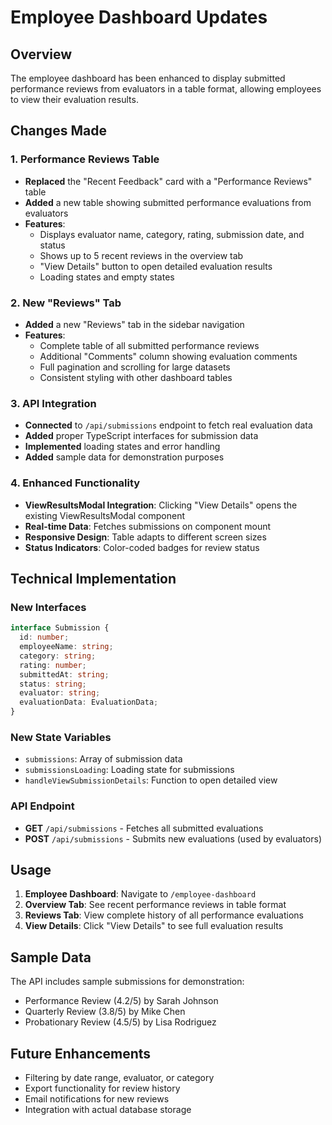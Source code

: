 # Employee Dashboard Updates

## Overview
The employee dashboard has been enhanced to display submitted performance reviews from evaluators in a table format, allowing employees to view their evaluation results.

## Changes Made

### 1. Performance Reviews Table
- **Replaced** the "Recent Feedback" card with a "Performance Reviews" table
- **Added** a new table showing submitted performance evaluations from evaluators
- **Features**:
  - Displays evaluator name, category, rating, submission date, and status
  - Shows up to 5 recent reviews in the overview tab
  - "View Details" button to open detailed evaluation results
  - Loading states and empty states

### 2. New "Reviews" Tab
- **Added** a new "Reviews" tab in the sidebar navigation
- **Features**:
  - Complete table of all submitted performance reviews
  - Additional "Comments" column showing evaluation comments
  - Full pagination and scrolling for large datasets
  - Consistent styling with other dashboard tables

### 3. API Integration
- **Connected** to `/api/submissions` endpoint to fetch real evaluation data
- **Added** proper TypeScript interfaces for submission data
- **Implemented** loading states and error handling
- **Added** sample data for demonstration purposes

### 4. Enhanced Functionality
- **ViewResultsModal Integration**: Clicking "View Details" opens the existing ViewResultsModal component
- **Real-time Data**: Fetches submissions on component mount
- **Responsive Design**: Table adapts to different screen sizes
- **Status Indicators**: Color-coded badges for review status

## Technical Implementation

### New Interfaces
```typescript
interface Submission {
  id: number;
  employeeName: string;
  category: string;
  rating: number;
  submittedAt: string;
  status: string;
  evaluator: string;
  evaluationData: EvaluationData;
}
```

### New State Variables
- `submissions`: Array of submission data
- `submissionsLoading`: Loading state for submissions
- `handleViewSubmissionDetails`: Function to open detailed view

### API Endpoint
- **GET** `/api/submissions` - Fetches all submitted evaluations
- **POST** `/api/submissions` - Submits new evaluations (used by evaluators)

## Usage

1. **Employee Dashboard**: Navigate to `/employee-dashboard`
2. **Overview Tab**: See recent performance reviews in table format
3. **Reviews Tab**: View complete history of all performance evaluations
4. **View Details**: Click "View Details" to see full evaluation results

## Sample Data
The API includes sample submissions for demonstration:
- Performance Review (4.2/5) by Sarah Johnson
- Quarterly Review (3.8/5) by Mike Chen  
- Probationary Review (4.5/5) by Lisa Rodriguez

## Future Enhancements
- Filtering by date range, evaluator, or category
- Export functionality for review history
- Email notifications for new reviews
- Integration with actual database storage
